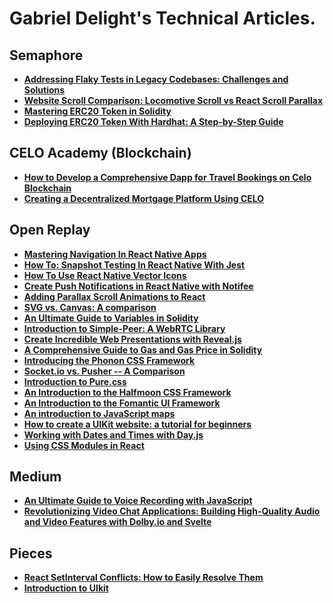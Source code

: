 # Gabriel Delight's Technical Articles.

## Semaphore
- [**Addressing Flaky Tests in Legacy Codebases: Challenges and Solutions**](https://semaphoreci.com/blog/flaky-legacy)
- [**Website Scroll Comparison: Locomotive Scroll vs React Scroll Parallax**](https://semaphoreci.com/blog/locomotive-scroll-react-scroll-parallax)
- [**Mastering ERC20 Token in Solidity**](https://semaphoreci.com/blog/erc20-token)
- [**Deploying ERC20 Token With Hardhat: A Step-by-Step Guide**](https://semaphoreci.com/blog/erc20-token-hardhat)

## CELO Academy (Blockchain) 
- [**How to Develop a Comprehensive Dapp for Travel Bookings on Celo Blockchain**](https://celo.academy/t/how-to-develop-a-comprehensive-dapp-for-travel-bookings-on-celo-blockchain/328)
- [**Creating a Decentralized Mortgage Platform Using CELO**](https://celo.academy/t/creating-a-decentralized-mortgage-platform-using-celo/421/6)

  
## Open Replay

- [**Mastering Navigation In React Native Apps**](https://blog.openreplay.com/mastering-navigation-in-react-native-apps/)
- [**How To: Snapshot Testing In React Native With Jest**](https://blog.openreplay.com/how-to--snapshot-testing-in-react-native-with-jest/)
- [**How To Use React Native Vector Icons**](https://blog.openreplay.com/how-to-use-react-native-vector-icons/)
- [**Create Push Notifications in React Native with Notifee**](https://blog.openreplay.com/create-push-notifications-in-react-native-with-notifee/)
- [**Adding Parallax Scroll Animations to React**](https://blog.openreplay.com/adding-parallax-animations-to-react)
- [**SVG vs. Canvas: A comparison**](https://blog.openreplay.com/svg-vs-canvas--a-comparison)
- [**An Ultimate Guide to Variables in So**](https://blog.openreplay.com/an-ultimate-guide-to-variables-in-solidity)[~~**l**~~](https://blog.openreplay.com/an-ultimate-guide-to-variables-in-solidity)[**idity**](https://blog.openreplay.com/an-ultimate-guide-to-variables-in-solidity)
- [**Introduction to Simple-Peer: A WebRTC Library**](https://blog.openreplay.com/introducing-simple-peer--a-webrtc-library)
- [**Create Incredible Web Presentations with Reveal.js**](https://blog.openreplay.com/create-incredible-web-presentations-with-reveal-js)
- [**A Comprehensive Guide to Gas and Gas Price in Solidity**](https://blog.openreplay.com/a-comprehensive-guide-to-gas-and-gas-price-in-solidity)
- [**Introducing the Phonon CSS Framework**](https://blog.openreplay.com/introducing-the-phonon-css-framework)
- [**Socket.io vs. Pusher -- A Comparison**](https://blog.openreplay.com/socket-io-vs-pusher--a-comparison)
- [**Introduction to Pure.css**](https://blog.openreplay.com/introduction-to-pure-css)
- [**An Introduction to the Halfmoon CSS Framework**](https://blog.openreplay.com/an-introduction-to-the-halfmoon-css-framework)
- [**An Introduction to the Fomantic UI Framework**](https://blog.openreplay.com/an-introduction-to-the-fomantic-ui-framework)
- [**An introduction to JavaScript maps**](https://blog.openreplay.com/an-introduction-to-javascript-maps)
- [**How to create a UIKit website: a tutorial for beginners**](https://blog.openreplay.com/how-to-create-a-uikit-website--a-tutorial-for-beginners)
- [**Working with Dates and Times with Day.js**](https://blog.openreplay.com/working-with-dates-and-times-with-day-js)
- [**Using CSS Modules in React**](https://blog.openreplay.com/using-css-modules-in-react)
[](https://celo.academy/t/creating-a-decentralized-mortgage-platform-using-celo/421/6)

## Medium 
- [**An Ultimate Guide to Voice Recording with JavaScript**](https://javascript.plainenglish.io/an-ultimate-guide-to-voice-recording-with-javascript-119e505780cd)
- [**Revolutionizing Video Chat Applications: Building High-Quality Audio and Video Features with Dolby.io and Svelte**](https://javascript.plainenglish.io/revolutionizing-video-chat-applications-building-high-quality-audio-and-video-features-with-dolby-i-bdde4fa41806)
[](https://javascript.plainenglish.io/an-ultimate-guide-to-voice-recording-with-javascript-119e505780cd)

## Pieces 
- [**React SetInterval Conflicts: How to Easily Resolve Them**](https://code.pieces.app/blog/resolving-react-setinterval-conflicts)
- [**Introduction to UIkit**](https://code.pieces.app/blog/introduction-to-uikit)


